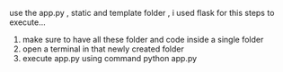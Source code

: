 use the app.py , static and template folder , i used flask for this 
steps to execute...
 1. make sure to have all these folder and code inside a single folder
 2. open a terminal in that newly created folder
 3. execute app.py using command python app.py

